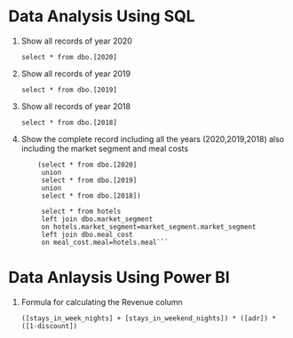 # Data Analysis Using SQL

1. Show all records of year 2020

   ```select * from dbo.[2020] ```


2. Show all records of year 2019

   ```select * from dbo.[2019]```


3. Show all records of year 2018

    ```select * from dbo.[2018]```

4. Show the complete record including all the years (2020,2019,2018) also including the market segment and meal costs
   
   ```with hotels as
       (select * from dbo.[2020]
        union 
        select * from dbo.[2019]
        union
        select * from dbo.[2018])

        select * from hotels
        left join dbo.market_segment
        on hotels.market_segment=market_segment.market_segment
        left join dbo.meal_cost
        on meal_cost.meal=hotels.meal```

# Data Anlaysis Using Power BI

1. Formula for calculating the Revenue column

   ```([stays_in_week_nights] + [stays_in_weekend_nights]) * ([adr]) * ([1-discount])```
